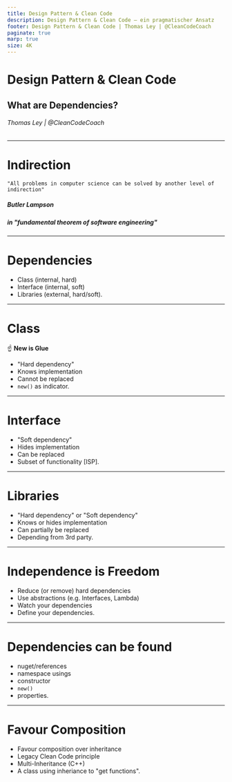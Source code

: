 ```yaml
---
title: Design Pattern & Clean Code
description: Design Pattern & Clean Code – ein pragmatischer Ansatz
footer: Design Pattern & Clean Code | Thomas Ley | @CleanCodeCoach
paginate: true
marp: true
size: 4K
---
```


<!-- _footer: "" -->
<!-- _paginate: "" -->
# Design Pattern & Clean Code

## What are Dependencies?

###### Thomas Ley | @CleanCodeCoach
---

# Indirection

    "All problems in computer science can be solved by another level of indirection" 

##### __Butler Lampson__
##### in _"fundamental theorem of software engineering"_

---
# Dependencies

* Class (internal, hard)
* Interface (internal, soft)
* Libraries (external, hard/soft).

---
# Class

:point_up: __New is Glue__

* "Hard dependency"
* Knows implementation
* Cannot be replaced 
* `new()` as indicator.

---
# Interface

* "Soft dependency"
* Hides implementation
* Can be replaced
* Subset of functionality [ISP].

---
# Libraries

* "Hard dependency" or "Soft dependency"
* Knows or hides implementation
* Can partially be replaced
* Depending from 3rd party.

---
# Independence is Freedom

* Reduce (or remove) hard dependencies
* Use abstractions (e.g. Interfaces, Lambda)
* Watch your dependencies
* Define your dependencies.

---
# Dependencies can be found

* nuget/references
* namespace usings
* constructor
* `new()`
* properties.

---
# Favour Composition

* Favour composition over inheritance
* Legacy Clean Code principle
* Multi-Inheritance (C++)
* A class using inheriance to "get functions".
